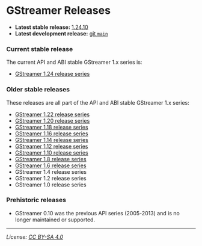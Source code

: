 # GStreamer Releases

- **Latest stable release:** [1.24.10][latest-stable]
- **Latest development release:** [git `main`][latest-devel]

[latest-stable]: https://gstreamer.freedesktop.org/releases/1.24/#1.24.11
[latest-devel]: https://gitlab.freedesktop.org/gstreamer/gstreamer/

### Current stable release

The current API and ABI stable GStreamer 1.x series is:

- [GStreamer 1.24 release series](https://gstreamer.freedesktop.org/releases/1.24/)

### Older stable releases

These releases are all part of the API and ABI stable GStreamer 1.x series:

- [GStreamer 1.22 release series](https://gstreamer.freedesktop.org/releases/1.22/)
- [GStreamer 1.20 release series](https://gstreamer.freedesktop.org/releases/1.20/)
- [GStreamer 1.18 release series](https://gstreamer.freedesktop.org/releases/1.18/)
- [GStreamer 1.16 release series](https://gstreamer.freedesktop.org/releases/1.16/)
- [GStreamer 1.14 release series](https://gstreamer.freedesktop.org/releases/1.14/)
- [GStreamer 1.12 release series](https://gstreamer.freedesktop.org/releases/1.12/)
- [GStreamer 1.10 release series](https://gstreamer.freedesktop.org/releases/1.10/)
- [GStreamer 1.8 release series](https://gstreamer.freedesktop.org/releases/1.8/)
- [GStreamer 1.6 release series](https://gstreamer.freedesktop.org/releases/1.6/)
- GStreamer 1.4 release series
- GStreamer 1.2 release series
- GStreamer 1.0 release series

### Prehistoric releases

- GStreamer 0.10 was the previous API series (2005-2013) and is no longer
  maintained or supported.

- - -

*License: [CC BY-SA 4.0](http://creativecommons.org/licenses/by-sa/4.0/)*
